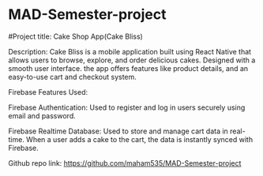 # MAD-Semester-project
#Project title: Cake Shop App(Cake Bliss)

Description: Cake Bliss is a mobile application built using React Native that allows users to browse, explore, and order delicious cakes. Designed with a smooth user interface. the app offers features like product details, and an easy-to-use cart and checkout system.

Firebase Features Used:

Firebase Authentication:
Used to register and log in users securely using email and password.

Firebase Realtime Database:
Used to store and manage cart data in real-time. When a user adds a cake to the cart, the data is instantly synced with Firebase.


Github repo link: https://github.com/maham535/MAD-Semester-project